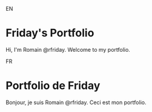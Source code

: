 EN
# Friday's Portfolio
Hi, I'm Romain @rfriday.
Welcome to my portfolio.

FR
# Portfolio de Friday
Bonjour, je suis Romain @rfriday.
Ceci est mon portfolio.
